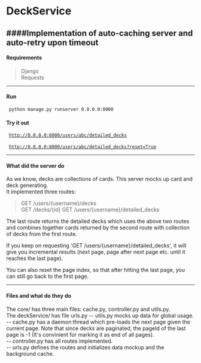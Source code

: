 # DeckService

####Implementation of auto-caching server and auto-retry upon timeout
-------
#### Requirements
> Django <br>
> Requests

-------
#### Run
<code> python manage.py runserver 0.0.0.0:8000 </code>

#### Try it out
<code> http://0.0.0.0:8000/users/abc/detailed_decks </code> <br>
<code> http://0.0.0.0:8000/users/abc/detailed_decks?reset=True </code>

-------
#### What did the server do
As we know, decks are collections of cards. This server mocks up card and deck generating.<br>
It implemented three routes:<br>
> GET /users/{username}/decks <br>
> GET /decks/{id}
> GET /users/{username}/detailed_decks <br>

The last route returns the detailed decks which uses the above two routes and combines together cards returned by the second route with collection of decks from the first route.<br>

If you keep on requesting 'GET /users/{username}/detailed_decks', it will give you incremental results (next page, page after next page etc. until it reaches the last page). <br>

You can also reset the page index, so that after hitting the last page, you can still go back to the first page.

-------
#### Files and what do they do
The core/ has three main files: cache.py, controller.py and utils.py.<br>
The deckService/ has file urls.py
-- utils.py mocks up data for global usage. <br>
-- cache.py has a daemon thread which pre-loads the next page given the current page. Note that since decks are paginated, the pageId of the last page is -1 (It's convinient for marking it as end of all pages).<br>
-- controller.py has all routes implemented.<br>
-- urls.py defines the routes and initializes data mockup and the background cache.







